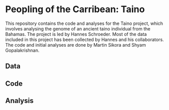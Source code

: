 # Peopling of the Carribean: Taino
This repository contains the code and analyses for the Taino project, which involves analysing the genome of an ancient taino individual from the Bahamas. The project is led by Hannes Schroeder. Most of the data included in this project has been collected by Hannes and his collaborators. The code and initial analyses are done by Martin Sikora and Shyam Gopalakrishnan. 
## Data
## Code
## Analysis
